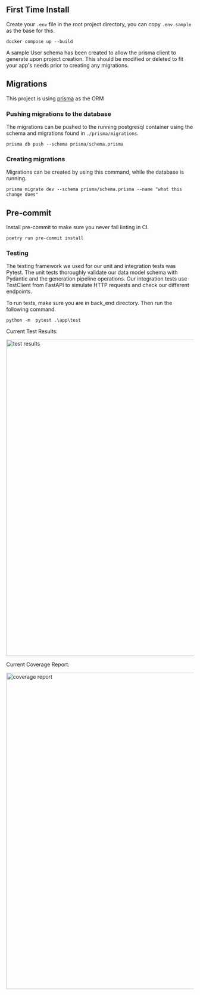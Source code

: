 ## First Time Install

Create your `.env` file in the root project directory, you can copy `.env.sample` as the base for this.

`docker compose up --build`

A sample User schema has been created to allow the prisma client to generate upon project creation. This should be
modified or deleted to fit your app's needs prior to creating any migrations.

## Migrations

This project is using [prisma](https://www.prisma.io/) as the ORM

### Pushing migrations to the database

The migrations can be pushed to the running postgresql container using the
schema and migrations found in `./prisma/migrations`.

```shell
prisma db push --schema prisma/schema.prisma
```

### Creating migrations

Migrations can be created by using this command, while the database is running.

```shell
prisma migrate dev --schema prisma/schema.prisma --name "what this change does"
```

## Pre-commit

Install pre-commit to make sure you never fail linting in CI.

```shell
poetry run pre-commit install
```

### Testing

The testing framework we used for our unit and integration tests was Pytest. The unit tests thoroughly validate our data model schema with Pydantic and the generation pipeline operations. Our integration tests use TestClient from FastAPI to simulate HTTP requests and check our different endpoints.

To run tests, make sure you are in back_end directory. Then run the following command.
```shell
python -m  pytest .\app\test
```

Current Test Results:

<img width="848" alt="test results" src ="https://github.com/user-attachments/assets/c9ae97e9-2b4e-4edf-98b2-e768a793959a" />

Current Coverage Report:

<img width="848" alt="coverage report" src ="https://github.com/user-attachments/assets/b3e16c06-ebf0-4a3a-8d4f-479c0bb550dd" />


